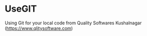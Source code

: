 # UseGIT
Using Git for your local code from Quality Softwares Kushalnagar (https://www.qlitysoftware.com)
